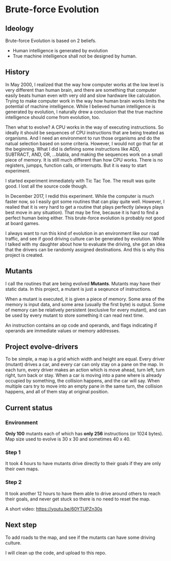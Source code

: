 # Brute-force Evolution

## Ideology
Brute-force Evolution is based on 2 beliefs.

- Human intelligence is generated by evolution
- True machine intelligence shall not be designed by human.

## History

In May 2000, I realized that the way how computer works at the low level is very different than human brain, and there are something that computer easily beats human even with very old and slow hardware like calculation. Trying to make computer work in the way how human brain works limits the potential of machine intelligence. While I believed human intelligence is generated by evolution, I naturally drew a conclusion that the true machine intelligence should come from evolution, too.

Then what to evolve? A CPU works in the way of executing instructions. So ideally it should be sequences of CPU instructions that are being treated as organisms. And I need an environment to run those organisms and do the natual selection based on some criteria. However, I would not go that far at the beginning. What I did is defining some instructions like ADD, SUBTRACT, AND, OR, ...blabla, and making the sequences work on a small piece of memory. It is still much different than how CPU works. There is no registers, jumpps, function calls, or interrupts. But it is easy to start experiment.

I started experiment immediately with Tic Tac Toe. The result was quite good. I lost all the source code though.

In December 2017, I redid this experiment. While the computer is much faster now, so I easily got some routines that can play quite well. However, I realied that it is very hard to get a routine that plays perfectly (always plays best move in any situation). That may be fine, because it is hard to find a perfect human being either. This brute-force evolution is probably not good at board games.

I always want to run this kind of evolution in an environment like our road traffic, and see if good driving culture can be generated by evolution. While I talked with my daughter about how to evaluate the driving, she got an idea that the drivers can be randomly assigned destinations. And this is why this project is created.

## Mutants

I call the routines that are being evolved **Mutants**. Mutants may have their static data. In this project, a mutant is just a seqeunce of instructions.

When a mutant is executed, it is given a piece of memory. Some area of the memory is input data, and some area (usually the first byte) is output. Some of memory can be relatively persistent (exclusive for every mutant), and can be used by every mutant to store something it can read next time.

An instruction contains an op code and operands, and flags indicating if operands are immediate values or memory addresses.

## Project evolve-drivers

To be simple, a map is a grid which width and height are equal. Every driver (mutant) drives a car, and every car can only stay on a pane on the map. In each turn, every driver makes an action which is move ahead, turn left, turn right, turn back or stay. When a car is moving into a pane where is already occupied by something, the collision happens, and the car will say. When multiple cars try to move into an empty pane in the same turn, the collision happens, and all of them stay at original position.

## Current status

### Environment

**Only 100** mutants each of which has **only 256** instructions (or 1024 bytes). Map size used to evolve is 30 x 30 and sometimes 40 x 40.

### Step 1

It took 4 hours to have mutants drive directly to their goals if they are only their own maps.

### Step 2

It took another 12 hours to have them able to drive around others to reach their goals, and never get stuck so there is no need to reset the map.

A short video: https://youtu.be/60YTUPZn30s

## Next step

To add roads to the map, and see if the mutants can have some driving culture.

I will clean up the code, and upload to this repo.
